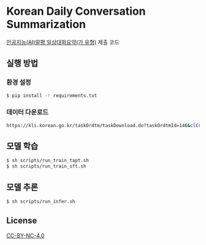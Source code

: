# Korean Daily Conversation Summarization

[인공지능(AI)말평 일상대화요약(가 유형)](https://kli.korean.go.kr/benchmark/taskOrdtm/taskList.do?taskOrdtmId=146&clCd=END_TASK&subMenuId=sub01) 제출 코드

## 실행 방법

### 환경 설정
```bash
$ pip install -r requirements.txt
```

### 데이터 다운로드
```bash
https://kli.korean.go.kr/taskOrdtm/taskDownload.do?taskOrdtmId=146&clCd=END_TASK&subMenuId=sub02
```

## 모델 학습
```bash
$ sh scripts/run_train_tapt.sh
$ sh scripts/run_train_sft.sh
```

## 모델 추론
```bash
$ sh scripts/run_infer.sh
```

## License
[CC-BY-NC-4.0](https://choosealicense.com/licenses/cc-by-4.0/)